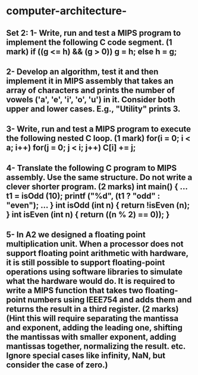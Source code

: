 # computer-architecture-
Set 2:
1- Write, run and test a MIPS program to implement the following C code segment. (1 mark)
if ((g <= h) && (g > 0))
g = h;
else
h = g;
-----------------------------------------------------------------------------------------------

2- Develop an algorithm, test it and then implement it in MIPS assembly that takes an array of
characters and prints the number of vowels ('a', 'e', 'i', 'o', 'u') in it. Consider both upper and
lower cases. E.g., "Utility" prints 3. 
-----------------------------------------------------------------------------------------------------

3- Write, run and test a MIPS program to execute the following nested C loop. (1 mark)
for(i = 0; i < a; i++)
for(j = 0; j < i; j++)
C[i] += j;
------------------------------------------------------------------------------------------------------------
4- Translate the following C program to MIPS assembly. Use the same structure. Do not write a
clever shorter program. (2 marks)
int main() {
...
t1 = isOdd (10);
printf ("%d", (t1 ? "odd" : "even");
...
}
int isOdd (int n) {
return !isEven (n);
}
int isEven (int n) {
return ((n % 2) == 0));
}
-------------------------------------------------------------------------------------------------------
5- In A2 we designed a floating point multiplication unit. When a processor does not support
floating point arithmetic with hardware, it is still possible to support floating-point operations
using software libraries to simulate what the hardware would do. It is required to write a MIPS
function that takes two floating-point numbers using IEEE754 and adds them and returns the
result in a third register. (2 marks)
(Hint this will require separating the mantissa and exponent, adding the leading one, shifting the
mantissas with smaller exponent, adding mantissas together, normalizing the result. etc. Ignore
special cases like infinity, NaN, but consider the case of zero.)
--------------------------------------------------------------------------------
